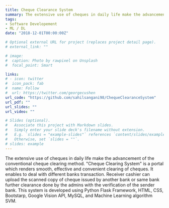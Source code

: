```yaml
---
title: Cheque Clearance System
summary: The extensive use of cheques in daily life make the advancement of the conventional cheque clearing method. "Cheque Clearing System" is a portal which renders smooth, effective and convenient clearing of cheques. It enables to deal with different banks transaction. Receiver cashier can upload the scanned copy of cheque issued by another bank or same bank further clearance done by the admins with the verification of the sender bank. This system is developed using Python Flask Framework, HTML, CSS, Bootstarp, Google Vision API, MySQL, and Machine Learning algorithm SVM.
tags:
- Software Developement
- ML / DL
date: "2018-12-01T00:00:00Z"

# Optional external URL for project (replaces project detail page).
# external_link: ""

# image:
#  caption: Photo by rawpixel on Unsplash
#  focal_point: Smart

links:
# - icon: twitter
#  icon_pack: fab
#  name: Follow
#  url: https://twitter.com/georgecushen
url_code: "https://github.com/sahilsangani98/ChequeClearanceSystem"
url_pdf: ""
url_slides: ""
url_video: ""

# Slides (optional).
#   Associate this project with Markdown slides.
#   Simply enter your slide deck's filename without extension.
#   E.g. `slides = "example-slides"` references `content/slides/example-slides.md`.
#   Otherwise, set `slides = ""`.
# slides: example
---
```

The extensive use of cheques in daily life make the advancement of the conventional cheque clearing method. "Cheque Clearing System" is a portal which renders smooth, effective and convenient clearing of cheques. It enables to deal with different banks transaction. Receiver cashier can upload the scanned copy of cheque issued by another bank or same bank further clearance done by the admins with the verification of the sender bank. This system is developed using Python Flask Framework, HTML, CSS, Bootstarp, Google Vision API, MySQL, and Machine Learning algorithm SVM.
